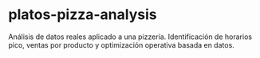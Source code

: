 # platos-pizza-analysis
Análisis de datos reales aplicado a una pizzería. Identificación de horarios pico, ventas por producto y optimización operativa basada en datos.
